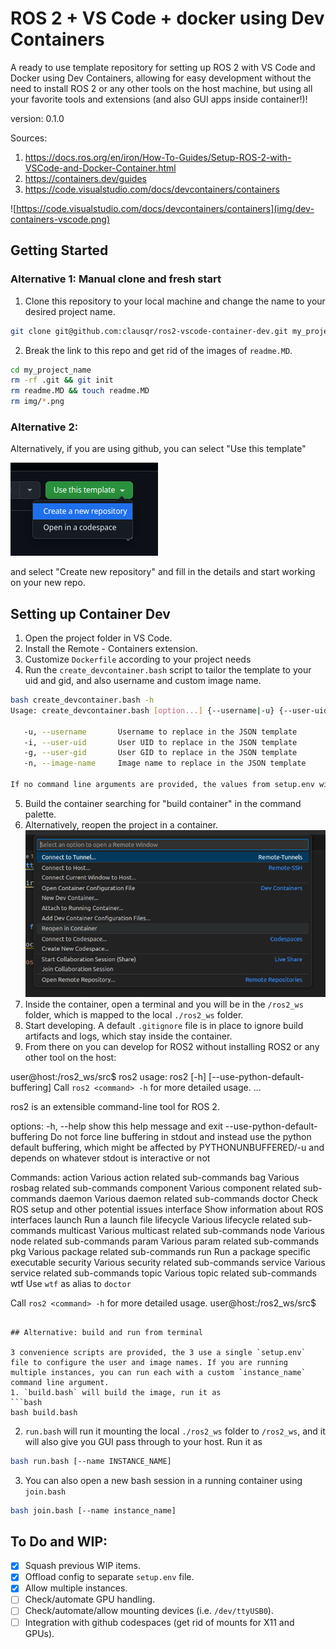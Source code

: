 # ROS 2 + VS Code + docker using Dev Containers

A ready to use template repository for setting up ROS 2 with VS Code and Docker using Dev Containers, allowing for easy development without the need to install ROS 2 or any other tools on the host machine, but using all your favorite tools and extensions (and also GUI apps inside container!)!

version: 0.1.0

Sources:
1. https://docs.ros.org/en/iron/How-To-Guides/Setup-ROS-2-with-VSCode-and-Docker-Container.html
2. https://containers.dev/guides
3. https://code.visualstudio.com/docs/devcontainers/containers

![https://code.visualstudio.com/docs/devcontainers/containers](img/dev-containers-vscode.png)

## Getting Started

### Alternative 1: Manual clone and fresh start

1. Clone this repository to your local machine and change the name to your desired project name.
```bash
git clone git@github.com:clausqr/ros2-vscode-container-dev.git my_project_name
```

2. Break the link to this repo and get rid of the images of `readme.MD`.
```bash
cd my_project_name
rm -rf .git && git init
rm readme.MD && touch readme.MD
rm img/*.png
```
### Alternative 2: 

Alternatively, if you are using github, you can select "Use this template"

![github-template-button](img/github-template.png)

and select "Create new repository" and fill in the details and start working on your new repo.


## Setting up Container Dev

1. Open the project folder in VS Code.
2. Install the Remote - Containers extension.
3. Customize `Dockerfile` according to your project needs
4. Run the `create_devcontainer.bash` script to tailor the template to your uid and gid, and also username and custom image name.
  
```bash
bash create_devcontainer.bash -h
Usage: create_devcontainer.bash [option...] {--username|-u} {--user-uid|-i} {--user-gid|-g} {--image-name|-n}

   -u, --username       Username to replace in the JSON template
   -i, --user-uid       User UID to replace in the JSON template
   -g, --user-gid       User GID to replace in the JSON template
   -n, --image-name     Image name to replace in the JSON template

If no command line arguments are provided, the values from setup.env will be used.
```

5. Build the container searching for "build container" in the command palette.
6. Alternatively, reopen the project in a container.
![reopen-in-container](img/reopen-in-container.png)
7. Inside the container, open a terminal and you will be in the `/ros2_ws` folder, which is mapped to the local `./ros2_ws` folder.
8. Start developing. A default `.gitignore` file is in place to ignore build artifacts and logs, which stay inside the container.
9. From there on you can develop for ROS2 without installing ROS2 or any other tool on the host:

user@host:/ros2_ws/src$ ros2
usage: ros2 [-h] [--use-python-default-buffering] Call `ros2 <command> -h` for more detailed usage. ...

ros2 is an extensible command-line tool for ROS 2.

options:
  -h, --help            show this help message and exit
  --use-python-default-buffering
                        Do not force line buffering in stdout and instead use the python default buffering, which might be affected by PYTHONUNBUFFERED/-u and depends on whatever stdout is
                        interactive or not

Commands:
  action     Various action related sub-commands
  bag        Various rosbag related sub-commands
  component  Various component related sub-commands
  daemon     Various daemon related sub-commands
  doctor     Check ROS setup and other potential issues
  interface  Show information about ROS interfaces
  launch     Run a launch file
  lifecycle  Various lifecycle related sub-commands
  multicast  Various multicast related sub-commands
  node       Various node related sub-commands
  param      Various param related sub-commands
  pkg        Various package related sub-commands
  run        Run a package specific executable
  security   Various security related sub-commands
  service    Various service related sub-commands
  topic      Various topic related sub-commands
  wtf        Use `wtf` as alias to `doctor`

  Call `ros2 <command> -h` for more detailed usage.
user@host:/ros2_ws/src$
```

## Alternative: build and run from terminal

3 convenience scripts are provided, the 3 use a single `setup.env` file to configure the user and image names. If you are running multiple instances, you can run each with a custom `instance_name` command line argument.
1. `build.bash` will build the image, run it as
```bash
bash build.bash
```
2. `run.bash` will run it mounting the local `./ros2_ws` folder to `/ros2_ws`, and it will also give you GUI pass through to your host. Run it as
```bash
bash run.bash [--name INSTANCE_NAME]
```
3. You can also open a new bash session in a running container using `join.bash`
```bash
bash join.bash [--name instance_name]
```


## To Do and WIP:

- [x] Squash previous WIP items.
- [x] Offload config to separate `setup.env` file.
- [x] Allow multiple instances.
- [ ] Check/automate GPU handling.
- [ ] Check/automate/allow mounting devices (i.e. `/dev/ttyUSB0`).
- [ ] Integration with github codespaces (get rid of mounts for X11 and GPUs).